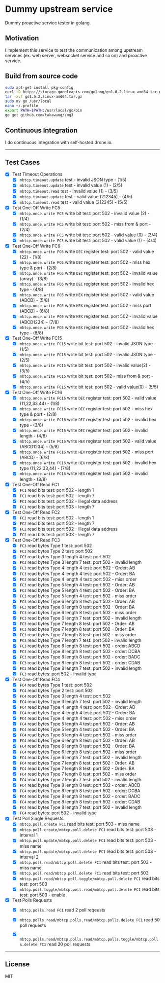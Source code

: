 # Dummy upstream service

Dummy proactive service tester in golang.

## Motivation

I implement this service to test the communication among upstream services (ex. web server, websocket service and so on) and proactive service.

## Build from source code

```bash
sudo apt-get install pkg-config
curl -O https://storage.googleapis.com/golang/go1.6.2.linux-amd64.tar.gz
tar -xvf go1.6.2.linux-amd64.tar.gz
sudo mv go /usr/local
nano ~/.profile
export PATH=$PATH:/usr/local/go/bin
go get github.com/takawang/zmq3
```

## Continuous Integration

I do continuous integration with self-hosted drone.io.

---

## Test Cases

- [x] Test Timeout Operations
    - [x] `mbtcp.timeout.update` test - invalid JSON type    - (1/5)
    - [x] `mbtcp.timeout.update` test - invalid value (1)    - (2/5)
    - [x] `mbtcp.timeout.read`   test - invalid value (1)    - (3/5)
    - [x] `mbtcp.timeout.update` test - valid value (212345) - (4/5)
    - [x] `mbtcp.timeout.read`   test - valid value (212345) - (5/5)
- [x] Test One-Off Write FC5
    - [x] `mbtcp.once.write FC5` write bit test: port 502 - invalid value (2) - (1/4)
    - [x] `mbtcp.once.write FC5` write bit test: port 502 - miss from & port  - (2/4)
    - [x] `mbtcp.once.write FC5` write bit test: port 502 - valid value (0)   - (3/4)
    - [x] `mbtcp.once.write FC5` write bit test: port 502 - valid value (1)   - (4/4)
- [x] Test One-Off Write FC6
    - [x] `mbtcp.once.write FC6` write `DEC` register test: port 502 - valid value (22)         - (1/8)
    - [x] `mbtcp.once.write FC6` write `DEC` register test: port 502 - miss hex type & port     - (2/8)
    - [x] `mbtcp.once.write FC6` write `DEC` register test: port 502 - invalid value (array)    - (3/8)
    - [x] `mbtcp.once.write FC6` write `DEC` register test: port 502 - invalid hex type         - (4/8)
    - [x] `mbtcp.once.write FC6` write `HEX` register test: port 502 - valid value (ABCD)       - (5/8)
    - [x] `mbtcp.once.write FC6` write `HEX` register test: port 502 - miss port (ABCD)         - (6/8)
    - [x] `mbtcp.once.write FC6` write `HEX` register test: port 502 - invalid value (ABCD1234) - (7/8)
    - [x] `mbtcp.once.write FC6` write `HEX` register test: port 502 - invalid hex type         - (8/8)
- [x] Test One-Off Write FC15
    - [x] `mbtcp.once.write FC15` write bit test: port 502 - invalid JSON type - (1/5)
    - [x] `mbtcp.once.write FC15` write bit test: port 502 - invalid JSON type - (2/5)
    - [x] `mbtcp.once.write FC15` write bit test: port 502 - invalid value(2)  - (3/5)
    - [x] `mbtcp.once.write FC15` write bit test: port 502 - miss from & port  - (4/5)
    - [x] `mbtcp.once.write FC15` write bit test: port 502 - valid value(0)    - (5/5)
- [x] Test One-Off Write FC16
    - [x] `mbtcp.once.write FC16` write `DEC` register test: port 502 - valid value (11,22,33,44)      - (1/8)
    - [x] `mbtcp.once.write FC16` write `DEC` register test: port 502 - miss hex type & port           - (2/8)
    - [x] `mbtcp.once.write FC16` write `DEC` register test: port 502 - invalid hex type               - (3/8)
    - [x] `mbtcp.once.write FC16` write `DEC` register test: port 502 - invalid length                 - (4/8)
    - [x] `mbtcp.once.write FC16` write `HEX` register test: port 502 - valid value (ABCD1234)         - (5/8)
    - [x] `mbtcp.once.write FC16` write `HEX` register test: port 502 - miss port (ABCD)               - (6/8)
    - [x] `mbtcp.once.write FC16` write `HEX` register test: port 502 - invalid hex type (11,22,33,44) - (7/8)
    - [x] `mbtcp.once.write FC16` write `HEX` register test: port 502 - invalid length                 - (8/8)
- [x] Test One-Off Read FC1
    - [x] `FC1` read bits test: port 502 - length 1
    - [x] `FC1` read bits test: port 502 - length 7
    - [x] `FC1` read bits test: port 502 - Illegal data address
    - [x] `FC1` read bits test: port 503 - length 7
- [x] Test One-Off Read FC2
    - [x] `FC2` read bits test: port 502 - length 1
    - [x] `FC2` read bits test: port 502 - length 7
    - [x] `FC2` read bits test: port 502 - Illegal data address
    - [x] `FC2` read bits test: port 503 - length 7
- [x] Test One-Off Read FC3
    - [x] `FC3` read bytes Type 1 test: port 502
    - [x] `FC3` read bytes Type 2 test: port 502
    - [x] `FC3` read bytes Type 3 length 4 test: port 502
    - [x] `FC3` read bytes Type 3 length 7 test: port 502 - invalid length
    - [x] `FC3` read bytes Type 4 length 4 test: port 502 - Order: AB
    - [x] `FC3` read bytes Type 4 length 4 test: port 502 - Order: BA
    - [x] `FC3` read bytes Type 4 length 4 test: port 502 - miss order
    - [x] `FC3` read bytes Type 5 length 4 test: port 502 - Order: AB
    - [x] `FC3` read bytes Type 5 length 4 test: port 502 - Order: BA
    - [x] `FC3` read bytes Type 5 length 4 test: port 502 - miss order
    - [x] `FC3` read bytes Type 6 length 8 test: port 502 - Order: AB
    - [x] `FC3` read bytes Type 6 length 8 test: port 502 - Order: BA
    - [x] `FC3` read bytes Type 6 length 8 test: port 502 - miss order
    - [x] `FC3` read bytes Type 6 length 7 test: port 502 - invalid length
    - [x] `FC3` read bytes Type 7 length 8 test: port 502 - Order: AB
    - [x] `FC3` read bytes Type 7 length 8 test: port 502 - Order: BA
    - [x] `FC3` read bytes Type 7 length 8 test: port 502 - miss order
    - [x] `FC3` read bytes Type 7 length 7 test: port 502 - invalid length
    - [x] `FC3` read bytes Type 8 length 8 test: port 502 - order: ABCD
    - [x] `FC3` read bytes Type 8 length 8 test: port 502 - order: DCBA
    - [x] `FC3` read bytes Type 8 length 8 test: port 502 - order: BADC
    - [x] `FC3` read bytes Type 8 length 8 test: port 502 - order: CDAB
    - [x] `FC3` read bytes Type 8 length 7 test: port 502 - invalid length
    - [x] `FC3` read bytes: port 502 - invalid type
- [x] Test One-Off Read FC4
    - [x] `FC4` read bytes Type 1 test: port 502
    - [x] `FC4` read bytes Type 2 test: port 502
    - [x] `FC4` read bytes Type 3 length 4 test: port 502
    - [x] `FC4` read bytes Type 3 length 7 test: port 502 - invalid length
    - [x] `FC4` read bytes Type 4 length 4 test: port 502 - Order: AB
    - [x] `FC4` read bytes Type 4 length 4 test: port 502 - Order: BA
    - [x] `FC4` read bytes Type 4 length 4 test: port 502 - miss order
    - [x] `FC4` read bytes Type 5 length 4 test: port 502 - Order: AB
    - [x] `FC4` read bytes Type 5 length 4 test: port 502 - Order: BA
    - [x] `FC4` read bytes Type 5 length 4 test: port 502 - miss order
    - [x] `FC4` read bytes Type 6 length 8 test: port 502 - Order: AB
    - [x] `FC4` read bytes Type 6 length 8 test: port 502 - Order: BA
    - [x] `FC4` read bytes Type 6 length 8 test: port 502 - miss order
    - [x] `FC4` read bytes Type 6 length 7 test: port 502 - invalid length
    - [x] `FC4` read bytes Type 7 length 8 test: port 502 - Order: AB
    - [x] `FC4` read bytes Type 7 length 8 test: port 502 - Order: BA
    - [x] `FC4` read bytes Type 7 length 8 test: port 502 - miss order
    - [x] `FC4` read bytes Type 7 length 7 test: port 502 - invalid length
    - [x] `FC4` read bytes Type 8 length 8 test: port 502 - order: ABCD
    - [x] `FC4` read bytes Type 8 length 8 test: port 502 - order: DCBA
    - [x] `FC4` read bytes Type 8 length 8 test: port 502 - order: BADC
    - [x] `FC4` read bytes Type 8 length 8 test: port 502 - order: CDAB
    - [x] `FC4` read bytes Type 8 length 7 test: port 502 - invalid length
    - [x] `FC4` read bytes: port 502 - invalid type
- [x] Test Poll Single Requests
    - [x] `mbtcp.poll.create FC1` read bits test: port 503 - miss name
    - [x] `mbtcp.poll.create/mbtcp.poll.delete FC1` read bits test: port 503 - interval 1
    - [x] `mbtcp.poll.update/mbtcp.poll.delete FC1` read bits test: port 503 - miss name
    - [x] `mbtcp.poll.update/mbtcp.poll.delete FC1` read bits test: port 503 - interval 2
    - [x] `mbtcp.poll.read/mbtcp.poll.delete FC1` read bits test: port 503 - miss name
    - [x] `mbtcp.poll.read/mbtcp.poll.delete FC1` read bits test: port 503
    - [x] `mbtcp.poll.read/mbtcp.poll.toggle/mbtcp.poll.delete FC1` read bits test: port 503
    - [x] `mbtcp.poll.toggle/mbtcp.poll.read/mbtcp.poll.delete FC1` read bits test: port 503 - enable
- [x] Test Polls Requests
    - [x] `mbtcp.polls.read FC1` read 2 poll reqeusts
    - [x] `mbtcp.polls.read/mbtcp.polls.read/mbtcp.polls.delete FC1` read 50 poll requests
    - [x] `mbtcp.polls.read/mbtcp.polls.read/mbtcp.polls.toggle/mbtcp.polls.delete FC1` read 20 poll requests


---

## License

MIT